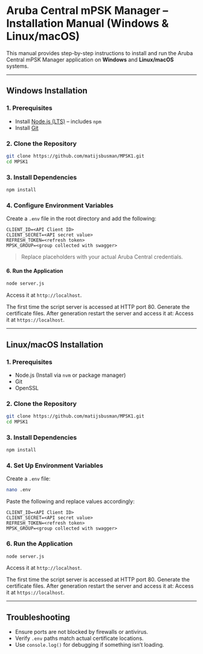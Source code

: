 
# Aruba Central mPSK Manager – Installation Manual (Windows & Linux/macOS)

This manual provides step-by-step instructions to install and run the Aruba Central mPSK Manager application on **Windows** and **Linux/macOS** systems.

---

## Windows Installation

### 1. Prerequisites

- Install [Node.js (LTS)](https://nodejs.org/) – includes `npm`
- Install [Git](https://git-scm.com/)

### 2. Clone the Repository

```sh
git clone https://github.com/matijsbusman/MPSK1.git
cd MPSK1
```

### 3. Install Dependencies

```sh
npm install
```

### 4. Configure Environment Variables

Create a `.env` file in the root directory and add the following:

```env
CLIENT_ID=<API Client ID>
CLIENT_SECRET=<API secret value>
REFRESH_TOKEN=<refresh token>
MPSK_GROUP=<group collected with swagger>
```

> Replace placeholders with your actual Aruba Central credentials.

#### 6. Run the Application

```bash
node server.js
```

Access it at `http://localhost`.

The first time the script server is accessed at HTTP port 80.
Generate the certificate files. After generation restart the server and access it at:
Access it at `https://localhost`.

---

## Linux/macOS Installation

### 1. Prerequisites

- Node.js (Install via `nvm` or package manager)
- Git
- OpenSSL

### 2. Clone the Repository

```bash
git clone https://github.com/matijsbusman/MPSK1.git
cd MPSK1
```

### 3. Install Dependencies

```bash
npm install
```

### 4. Set Up Environment Variables

Create a `.env` file:

```bash
nano .env
```

Paste the following and replace values accordingly:

```env
CLIENT_ID=<API Client ID>
CLIENT_SECRET=<API secret value>
REFRESH_TOKEN=<refresh token>
MPSK_GROUP=<group collected with swagger>
```

### 6. Run the Application

```bash
node server.js
```

Access it at `http://localhost`.

The first time the script server is accessed at HTTP port 80.
Generate the certificate files. After generation restart the server and access it at:
Access it at `https://localhost`.

---

## Troubleshooting

- Ensure ports are not blocked by firewalls or antivirus.
- Verify `.env` paths match actual certificate locations.
- Use `console.log()` for debugging if something isn’t loading.

